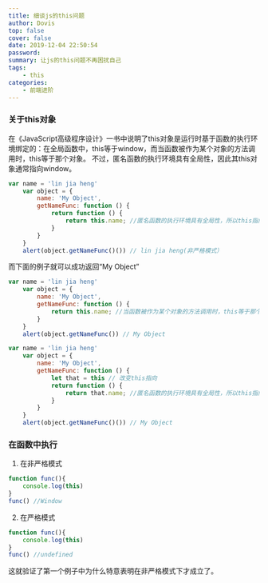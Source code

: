 ```yaml
---
title: 细谈js的this问题
author: Dovis
top: false
cover: false
date: 2019-12-04 22:50:54
password:
summary: 让js的this问题不再困扰自己
tags:
    - this
categories:
    - 前端进阶
---
```

### 关于this对象
在《JavaScript高级程序设计》一书中说明了this对象是运行时基于函数的执行环境绑定的：在全局函数中，this等于window，而当函数被作为某个对象的方法调用时，this等于那个对象。
不过，匿名函数的执行环境具有全局性，因此其this对象通常指向window。
```javascript
var name = 'lin jia heng'
    var object = {
        name: 'My Object',
        getNameFunc: function () {
            return function () {
                return this.name; //匿名函数的执行环境具有全局性，所以this指向window
            }
        }
    }
    alert(object.getNameFunc()()) // lin jia heng(非严格模式）
```
而下面的例子就可以成功返回“My Object”
```javascript
var name = 'lin jia heng'
    var object = {
        name: 'My Object',
        getNameFunc: function () {
            return this.name; //当函数被作为某个对象的方法调用时，this等于那个对象
        }
    }
    alert(object.getNameFunc()) // My Object
```
```javascript
var name = 'lin jia heng'
    var object = {
        name: 'My Object',
        getNameFunc: function () {
            let that = this // 改变this指向
            return function () {
                return that.name; //匿名函数的执行环境具有全局性，所以this指向window
            }
        }
    }
    alert(object.getNameFunc()()) // My Object
```
### 在函数中执行
1. 在非严格模式
```javascript
function func(){
    console.log(this)
}
func() //Window
```
2. 在严格模式
```javascript
function func(){
    console.log(this)
}
func() //undefined
```
这就验证了第一个例子中为什么特意表明在非严格模式下才成立了。
